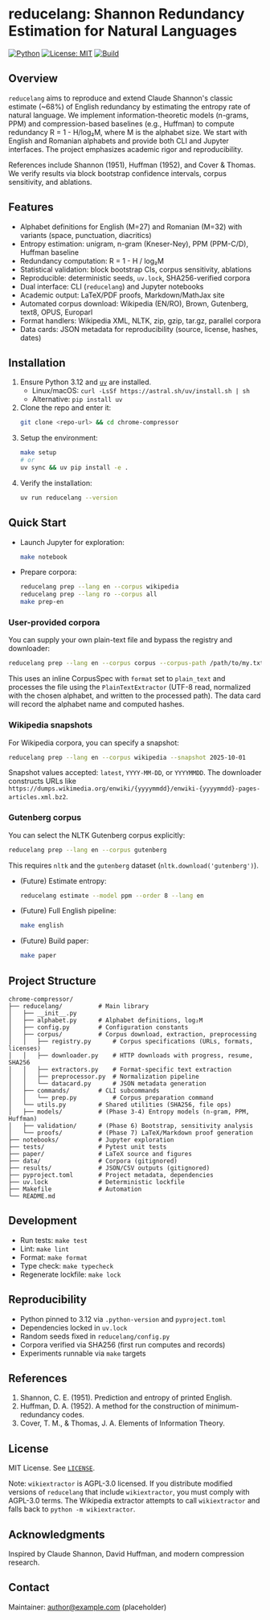 # reducelang: Shannon Redundancy Estimation for Natural Languages

[![Python](https://img.shields.io/badge/python-3.12-blue.svg)](https://www.python.org/downloads/release/python-3120/)
[![License: MIT](https://img.shields.io/badge/License-MIT-yellow.svg)](LICENSE)
[![Build](https://img.shields.io/badge/build-CI%20coming%20soon-lightgrey.svg)](https://example.org)

## Overview
`reducelang` aims to reproduce and extend Claude Shannon's classic estimate (~68%) of English redundancy by estimating the entropy rate of natural language. We implement information-theoretic models (n-grams, PPM) and compression-based baselines (e.g., Huffman) to compute redundancy R = 1 - H/log₂M, where M is the alphabet size. We start with English and Romanian alphabets and provide both CLI and Jupyter interfaces. The project emphasizes academic rigor and reproducibility.

References include Shannon (1951), Huffman (1952), and Cover & Thomas. We verify results via block bootstrap confidence intervals, corpus sensitivity, and ablations.

## Features
- Alphabet definitions for English (M=27) and Romanian (M=32) with variants (space, punctuation, diacritics)
- Entropy estimation: unigram, n-gram (Kneser-Ney), PPM (PPM-C/D), Huffman baseline
- Redundancy computation: R = 1 - H / log₂M
- Statistical validation: block bootstrap CIs, corpus sensitivity, ablations
- Reproducible: deterministic seeds, `uv.lock`, SHA256-verified corpora
- Dual interface: CLI (`reducelang`) and Jupyter notebooks
- Academic output: LaTeX/PDF proofs, Markdown/MathJax site
- Automated corpus download: Wikipedia (EN/RO), Brown, Gutenberg, text8, OPUS, Europarl
- Format handlers: Wikipedia XML, NLTK, zip, gzip, tar.gz, parallel corpora
- Data cards: JSON metadata for reproducibility (source, license, hashes, dates)

## Installation
1. Ensure Python 3.12 and [`uv`](https://astral.sh) are installed.
   - Linux/macOS: `curl -LsSf https://astral.sh/uv/install.sh | sh`
   - Alternative: `pip install uv`
2. Clone the repo and enter it:
   ```bash
   git clone <repo-url> && cd chrome-compressor
   ```
3. Setup the environment:
   ```bash
   make setup
   # or
   uv sync && uv pip install -e .
   ```
4. Verify the installation:
   ```bash
   uv run reducelang --version
   ```

## Quick Start
- Launch Jupyter for exploration:
  ```bash
  make notebook
  ```
- Prepare corpora:
  ```bash
  reducelang prep --lang en --corpus wikipedia
  reducelang prep --lang ro --corpus all
  make prep-en
  ```

### User-provided corpora

You can supply your own plain-text file and bypass the registry and downloader:

```bash
reducelang prep --lang en --corpus corpus --corpus-path /path/to/my.txt
```

This uses an inline CorpusSpec with `format` set to `plain_text` and processes
the file using the `PlainTextExtractor` (UTF-8 read, normalized with the chosen
alphabet, and written to the processed path). The data card will record the
alphabet name and computed hashes.

### Wikipedia snapshots

For Wikipedia corpora, you can specify a snapshot:

```bash
reducelang prep --lang en --corpus wikipedia --snapshot 2025-10-01
```

Snapshot values accepted: `latest`, `YYYY-MM-DD`, or `YYYYMMDD`. The downloader
constructs URLs like `https://dumps.wikimedia.org/enwiki/{yyyymmdd}/enwiki-{yyyymmdd}-pages-articles.xml.bz2`.

### Gutenberg corpus

You can select the NLTK Gutenberg corpus explicitly:

```bash
reducelang prep --lang en --corpus gutenberg
```

This requires `nltk` and the `gutenberg` dataset (`nltk.download('gutenberg')`).
- (Future) Estimate entropy:
  ```bash
  reducelang estimate --model ppm --order 8 --lang en
  ```
- (Future) Full English pipeline:
  ```bash
  make english
  ```
- (Future) Build paper:
  ```bash
  make paper
  ```

## Project Structure
```
chrome-compressor/
├── reducelang/          # Main library
│   ├── __init__.py
│   ├── alphabet.py      # Alphabet definitions, log₂M
│   ├── config.py        # Configuration constants
│   ├── corpus/          # Corpus download, extraction, preprocessing
│   │   ├── registry.py      # Corpus specifications (URLs, formats, licenses)
│   │   ├── downloader.py    # HTTP downloads with progress, resume, SHA256
│   │   ├── extractors.py    # Format-specific text extraction
│   │   ├── preprocessor.py  # Normalization pipeline
│   │   └── datacard.py      # JSON metadata generation
│   ├── commands/        # CLI subcommands
│   │   └── prep.py          # Corpus preparation command
│   └── utils.py         # Shared utilities (SHA256, file ops)
│   ├── models/          # (Phase 3-4) Entropy models (n-gram, PPM, Huffman)
│   ├── validation/      # (Phase 6) Bootstrap, sensitivity analysis
│   └── proofs/          # (Phase 7) LaTeX/Markdown proof generation
├── notebooks/           # Jupyter exploration
├── tests/               # Pytest unit tests
├── paper/               # LaTeX source and figures
├── data/                # Corpora (gitignored)
├── results/             # JSON/CSV outputs (gitignored)
├── pyproject.toml       # Project metadata, dependencies
├── uv.lock              # Deterministic lockfile
├── Makefile             # Automation
└── README.md
```

## Development
- Run tests: `make test`
- Lint: `make lint`
- Format: `make format`
- Type check: `make typecheck`
- Regenerate lockfile: `make lock`

## Reproducibility
- Python pinned to 3.12 via `.python-version` and `pyproject.toml`
- Dependencies locked in `uv.lock`
- Random seeds fixed in `reducelang/config.py`
- Corpora verified via SHA256 (first run computes and records)
- Experiments runnable via `make` targets

## References
1. Shannon, C. E. (1951). Prediction and entropy of printed English.
2. Huffman, D. A. (1952). A method for the construction of minimum-redundancy codes.
3. Cover, T. M., & Thomas, J. A. Elements of Information Theory.

## License
MIT License. See [`LICENSE`](LICENSE).

Note: `wikiextractor` is AGPL-3.0 licensed. If you distribute modified versions of
`reducelang` that include `wikiextractor`, you must comply with AGPL-3.0 terms. The
Wikipedia extractor attempts to call `wikiextractor` and falls back to `python -m wikiextractor`.

## Acknowledgments
Inspired by Claude Shannon, David Huffman, and modern compression research.

## Contact
Maintainer: <author@example.com> (placeholder)
